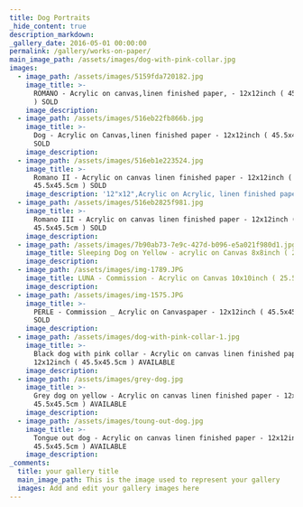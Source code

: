 ```yaml
---
title: Dog Portraits
_hide_content: true
description_markdown:
_gallery_date: 2016-05-01 00:00:00
permalink: /gallery/works-on-paper/
main_image_path: /assets/images/dog-with-pink-collar.jpg
images:
  - image_path: /assets/images/5159fda720182.jpg
    image_title: >-
      ROMANO - Acrylic on canvas,linen finished paper, - 12x12inch ( 45.5x45.5cm
      ) SOLD
    image_description:
  - image_path: /assets/images/516eb22fb866b.jpg
    image_title: >-
      Dog - Acrylic on Canvas,linen finished paper - 12x12inch ( 45.5x45.5cm )
      SOLD
    image_description:
  - image_path: /assets/images/516eb1e223524.jpg
    image_title: >-
      Romano II - Acrylic on canvas linen finished paper - 12x12inch (
      45.5x45.5cm ) SOLD
    image_description: '12"x12",Acrylic on Acrylic, linen finished paper, 2013'
  - image_path: /assets/images/516eb2825f981.jpg
    image_title: >-
      Romano III - Acrylic on canvas linen finished paper - 12x12inch (
      45.5x45.5cm ) SOLD
    image_description:
  - image_path: /assets/images/7b90ab73-7e9c-427d-b096-e5a021f980d1.jpg
    image_title: Sleeping Dog on Yellow - acrylic on Canvas 8x8inch ( 20x20cm ) AVAILABLE
    image_description:
  - image_path: /assets/images/img-1789.JPG
    image_title: LUNA - Commission - Acrylic on Canvas 10x10inch ( 25.5x25.5cm ) SOLD
    image_description:
  - image_path: /assets/images/img-1575.JPG
    image_title: >-
      PERLE - Commission _ Acrylic on Canvaspaper - 12x12inch ( 45.5x45.5cm )
      SOLD
    image_description:
  - image_path: /assets/images/dog-with-pink-collar-1.jpg
    image_title: >-
      Black dog with pink collar - Acrylic on canvas linen finished paper  -
      12x12inch ( 45.5x45.5cm ) AVAILABLE
    image_description:
  - image_path: /assets/images/grey-dog.jpg
    image_title: >-
      Grey dog on yellow - Acrylic on canvas linen finished paper - 12x12inch (
      45.5x45.5cm ) AVAILABLE
    image_description:
  - image_path: /assets/images/toung-out-dog.jpg
    image_title: >-
      Tongue out dog - Acrylic on canvas linen finished paper - 12x12inch (
      45.5x45.5cm ) AVAILABLE
    image_description:
_comments:
  title: your gallery title
  main_image_path: This is the image used to represent your gallery
  images: Add and edit your gallery images here
---
```

